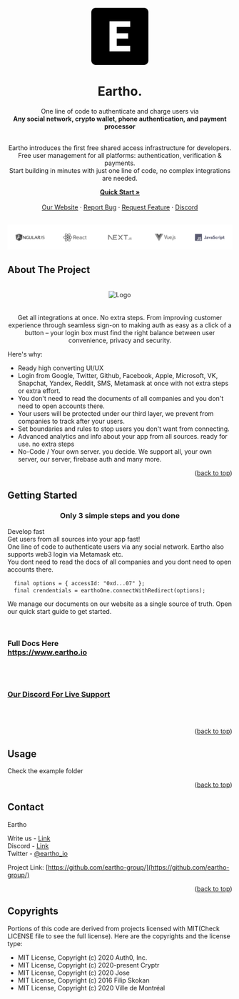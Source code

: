 
<div id="top"></div>
<br />
<div align="center">
  <a href="https://eartho.io">
    <img src="https://github.com/eartho-group/media/blob/main/icon.png" alt="Logo" width="128" height="128">
  </a>

  <h1 align="center">Eartho.</h1>

  <p align="center">
    One line of code to authenticate and charge users via<br /><b>Any social network, crypto wallet, phone authentication, and payment processor</b><br /><br />

Eartho introduces the first free shared access infrastructure for developers.<br />
Free user management for all platforms:  authentication, verification & payments.<br />
Start building in minutes with just one line of code, no complex integrations are needed.<br />

<a href="https://www.eartho.io"><strong>Quick Start »</strong></a>
<br />
<br />
<a href="https://eartho.io">Our Website</a>
·
<a href="https://github.com/eartho-group/one-client-js/issues">Report Bug</a>
·
<a href="https://github.com/eartho-group/one-client-js/issues">Request Feature</a>
·
<a href="https://discord.gg/5QbuTNTG2q">Discord</a>
  </p>
 <br />
<img src="https://github.com/eartho-group/media/blob/main/web_icons.png">
</div>


<!-- ABOUT THE PROJECT -->

## About The Project

<p align="center">
<br />
    <img src="https://user-images.githubusercontent.com/99670283/178576414-ac74ae1f-c072-4ea2-81e4-a0b758d5256d.gif" alt="Logo" height="300" />
<br /><br /><br />
Get all integrations at once. No extra steps.
From improving customer experience through seamless sign-on to making auth as easy as a click of a button – your login box must find the right balance between user convenience, privacy and security.


Here's why:

* Ready high converting UI/UX
* Login from Google, Twitter, Github, Facebook, Apple, Microsoft, VK, Snapchat, Yandex, Reddit, SMS, Metamask at once with not extra steps or
  extra effort.
* You don't need to read the documents of all companies and you don't need to open accounts there.
* Your users will be protected under our third layer, we prevent from companies to track after your
  users.
* Set boundaries and rules to stop users you don't want from connecting.
* Advanced analytics and info about your app from all sources. ready for use. no extra steps
* No-Code / Your own server. you decide. We support all, your own server, our server, firebase auth
  and many more.

<p align="right">(<a href="#top">back to top</a>)</p>


<!-- GETTING STARTED -->

## Getting Started

<h3 align="center">Only 3 simple steps and you done</h3>
<p align="center">

  Develop fast<br />
  Get users from all sources into your app fast!<br />
  One line of code to authenticate users via any social network. Eartho also supports web3 login via Metamask etc.<br />
  You dont need to read the docs of all companies and you dont need to open accounts there. <br />
  
```
  final options = { accessId: "0xd...07" };
  final crendentials = earthoOne.connectWithRedirect(options);  
```
  
We manage our documents on our website as a single source of truth. Open our quick start guide to
get started.

<br /> 
<h3>Full Docs Here<br /> 
<a href="https://www.eartho.io"> 
https://www.eartho.io
</a></h3>
<br /> <br />
<h3>
<a href="https://discord.gg/5QbuTNTG2q"> 
Our Discord For Live Support
</a></h3>
</p>
<br /> <br />

<p align="right">(<a href="#top">back to top</a>)</p>


<!-- USAGE EXAMPLES -->

## Usage

Check the example folder

<p align="right">(<a href="#top">back to top</a>)</p>



<!-- CONTACT -->

## Contact

Eartho<br />

Write us - [Link](https://www.eartho.io/contact)<br />
Discord - [Link](https://discord.gg/5QbuTNTG2q)<br />
Twitter - [@eartho_io](https://twitter.com/eartho_io)<br />

Project Link: [https://github.com/eartho-group/](https://github.com/eartho-group/)

<p align="right">(<a href="#top">back to top</a>)</p>


## Copyrights

Portions of this code are derived from projects licensed with MIT(Check LICENSE file to see the full license).
Here are the copyrights and the license type:

- MIT License, Copyright (c) 2020 Auth0, Inc.
- MIT License, Copyright (c) 2020-present Cryptr
- MIT License, Copyright (c) 2020 Jose
- MIT License, Copyright (c) 2016 Filip Skokan
- MIT License, Copyright (c) 2020 Ville de Montréal



